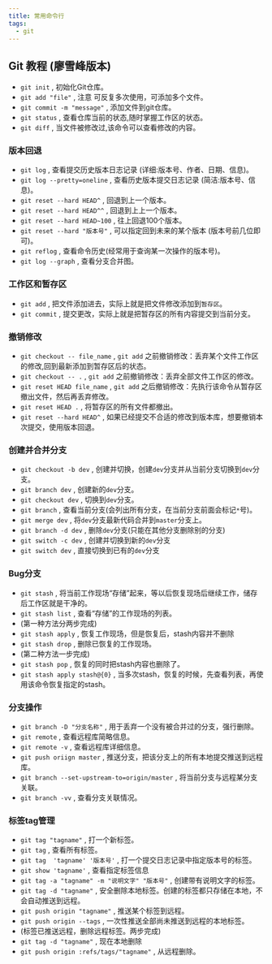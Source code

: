 ```yaml
---
title: 常用命令行
tags:
  - git
---
```

## Git 教程 (廖雪峰版本)

* `git init` , 初始化Git仓库。
* `git add "file"` , 注意 可反复多次使用，可添加多个文件。
* `git commit -m "message"` , 添加文件到git仓库。
* `git status` , 查看仓库当前的状态,随时掌握工作区的状态。
* `git diff` , 当文件被修改过,该命令可以查看修改的内容。

<h3> 版本回退</h3> 

* `git log` , 查看提交历史版本日志记录 (详细:版本号、作者、日期、信息)。
* `git log --pretty=oneline` , 查看历史版本提交日志记录 (简洁:版本号、信息)。
* `git reset --hard HEAD^` , 回退到上一个版本。
* `git reset --hard HEAD^^` , 回退到上上一个版本。
* `git reset --hard HEAD~100` , 往上回退100个版本。
* `git reset --hard "版本号"`  , 可以指定回到未来的某个版本 (版本号前几位即可)。
* `git reflog` , 查看命令历史(经常用于查询某一次操作的版本号)。
* `git log --graph` , 查看分支合并图。

<h3> 工作区和暂存区</h3>

* `git add` , 把文件添加进去，实际上就是把文件修改添加到`暂存区`。
* `git commit` , 提交更改，实际上就是把暂存区的所有内容提交到当前分支。

<h3> 撤销修改</h3>

* `git checkout -- file_name` , `git add` 之前撤销修改：丢弃某个文件工作区的修改,回到最新添加到暂存区后的状态。
* `git checkout -- .` , `git add` 之前撤销修改：丢弃全部文件工作区的修改。
* `git reset HEAD file_name` , `git add` 之后撤销修改：先执行该命令从暂存区撤出文件，然后再丢弃修改。
* `git reset HEAD .` , 将暂存区的所有文件都撤出。
* `git reset --hard HEAD^` , 如果已经提交不合适的修改到版本库，想要撤销本次提交，使用版本回退。

<h3> 创建并合并分支</h3>

* `git checkout -b dev` , 创建并切换，创建`dev`分支并从当前分支切换到`dev`分支。
* `git branch dev` , 创建新的`dev`分支。
* `git checkout dev` , 切换到`dev`分支。
* `git branch` , 查看当前分支(会列出所有分支，在当前分支前面会标记`*`号)。
* `git merge dev` , 将`dev`分支最新代码合并到`master`分支上。
* `git branch -d dev` , 删除`dev`分支(只能在其他分支删除别的分支)
* `git switch -c dev` , 创建并切换到新的`dev`分支
* `git switch dev` , 直接切换到已有的`dev`分支

<h3> Bug分支</h3>

* `git stash` , 将当前工作现场“存储”起来，等以后恢复现场后继续工作，储存后工作区就是干净的。
* `git stash list` , 查看“存储”的工作现场的列表。
* (第一种方法分两步完成)
* `git stash apply` , 恢复工作现场，但是恢复后，stash内容并不删除
* `git stash drop` , 删除已恢复的工作现场。
* (第二种方法一步完成)
* `git stash pop` , 恢复的同时把stash内容也删除了。
* `git stash apply stash@{0}` , 当多次stash，恢复的时候，先查看列表，再使用该命令恢复指定的stash。

<h3> 分支操作</h3>

* `git branch -D "分支名称"` , 用于丢弃一个没有被合并过的分支，强行删除。
* `git remote` , 查看远程库简略信息。
* `git remote -v` , 查看远程库详细信息。
* `git push oriign master` , 推送分支，把该分支上的所有本地提交推送到远程库。
* `git branch --set-upstream-to=origin/master` , 将当前分支与远程某分支关联。
* `git branch -vv` , 查看分支关联情况。

<h3> 标签tag管理</h3>

* `git tag "tagname"` , 打一个新标签。
* `git tag` , 查看所有标签。
* `git tag  'tagname' '版本号'` , 打一个提交日志记录中指定版本号的标签。
* `git show 'tagname'` , 查看指定标签信息
* `git tag -a "tagname" -m "说明文字" "版本号"` , 创建带有说明文字的标签。
* `git tag -d "tagname"` , 安全删除本地标签。创建的标签都只存储在本地，不会自动推送到远程。
* `git push origin "tagname"` , 推送某个标签到远程。
* `git push origin --tags` , 一次性推送全部尚未推送到远程的本地标签。 
* (标签已推送远程，删除远程标签。两步完成)
* `git tag -d "tagname"` , 现在本地删除
* `git push origin :refs/tags/"tagname"` , 从远程删除。